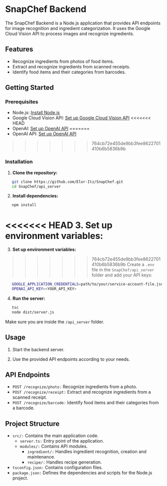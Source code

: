 # SnapChef Backend

The SnapChef Backend is a Node.js application that provides API endpoints for image recognition and ingredient categorization. It uses the Google Cloud Vision API to process images and recognize ingredients.

## Features

- Recognize ingredients from photos of food items.
- Extract and recognize ingredients from scanned receipts.
- Identify food items and their categories from barcodes.

## Getting Started

### Prerequisites

- Node.js: [Install Node.js](https://nodejs.org/)
- Google Cloud Vision API: [Set up Google Cloud Vision API](https://cloud.google.com/vision/docs/setup)
<<<<<<< HEAD
- OpenAI: [Set up OpenAI API](https://platform.openai.com/docs/quickstart)
=======
- OpenAI API: [Set up OpenAI API](https://platform.openai.com/docs/quickstart)
>>>>>>> 764cb72e455de9bb3fee8622701410b6b5836b9b

### Installation

1. **Clone the repository:**
```sh
   git clone https://github.com/Elor-Itz/SnapChef.git
   cd SnapChef/api_server
   ```

2. **Install dependencies:**
```sh
   npm install
   ```

<<<<<<< HEAD
3. **Set up environment variables:**
=======
3. **Set up environment variables:**   
>>>>>>> 764cb72e455de9bb3fee8622701410b6b5836b9b
   Create a `.env` file in the `SnapChef/api_server` folder and add your API keys:
```sh
   GOOGLE_APPLICATION_CREDENTIALS=path/to/your/service-account-file.json
   OPENAI_API_KEY=<YOUR_API_KEY>
   ```

4. **Run the server:**
```sh
   tsc
   node dist/server.js     
   ``` 
   Make sure you are inside the `/api_server` folder.

## Usage

1. Start the backend server.

2. Use the provided API endpoints according to your needs.

## API Endpoints

* `POST /recognize/photo:` Recognize ingredients from a photo.
* `POST /recognize/receipt:` Extract and recognize ingredients from a scanned receipt.
* `POST /recognize/barcode:` Identify food items and their categories from a barcode.

## Project Structure

* `src/:` Contains the main application code.
  * `server.ts:` Entry point of the application.
  * `modules/:` Contains API modules.
    * `ingredient/:` Handles ingredient recognition, creation and maintenance.
    * `recipe/:` Handles recipe generation.
* `tsconfig.json:` Contains configuration files.
* `package.json:` Defines the dependencies and scripts for the Node.js project.
